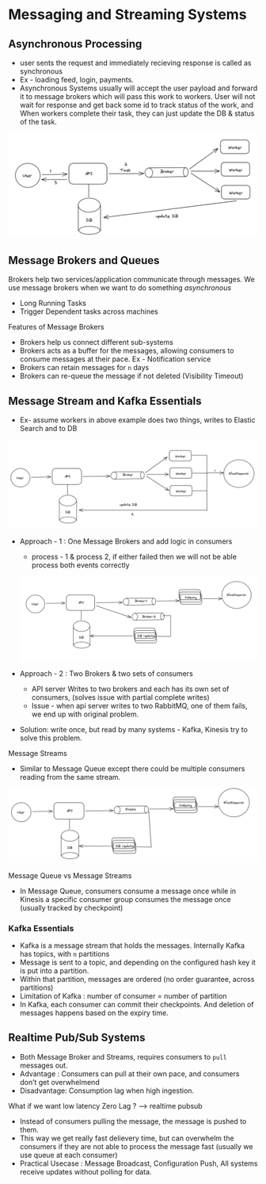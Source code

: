 # Messaging and Streaming Systems

## Asynchronous Processing

* user sents the request and immediately recieving response is called as synchronous
* Ex - loading feed, login, payments.
* Asynchronous Systems usually will accept the user payload and forward it to message brokers which will pass this work to workers. User will not wait for response and get back some id to track status of the work, and When workers complete their task, they can just update the DB & status of the task.

![image-20250429201600969](./streaming.assets/image-20250429201600969.png)



## Message Brokers and Queues

Brokers help two services/application communicate through messages. We use message brokers when we want to do something *asynchronous*

* Long Running Tasks
* Trigger Dependent tasks across machines

Features of Message Brokers

* Brokers help us connect different sub-systems
* Brokers acts as a buffer for the messages, allowing consumers to consume messages at their pace. Ex - Notification service
* Brokers can retain messages for `n` days
* Brokers can re-queue the message if not deleted (Visibility Timeout)

## Message Stream and Kafka Essentials

* Ex- assume workers in above example does two things, writes to Elastic Search and to DB

![image-20250429211936714](./streaming.assets/image-20250429211936714.png)

* Approach - 1 : One Message Brokers and add logic in consumers

    * process - 1 & process 2, if either failed then we will not be able process both events correctly

  ![image-20250429212343027](./streaming.assets/image-20250429212343027.png)

* Approach - 2 : Two Brokers & two sets of consumers

    * API server Writes to two brokers and each has its own set of consumers, (solves issue with partial complete writes)
    * Issue - when api server writes to two RabbitMQ, one of them fails, we end up with original problem.

* Solution: write once, but read by many systems - Kafka, Kinesis try to solve this problem.

Message Streams

* Similar to Message Queue except there could be multiple consumers reading from the same stream.

![image-20250429212638563](./streaming.assets/image-20250429212638563.png)

Message Queue vs Message Streams

* In Message Queue, consumers consume a message once while in Kinesis a specific consumer group consumes the message once (usually tracked by checkpoint)

### Kafka Essentials

* Kafka is a message stream that holds the messages. Internally Kafka has topics, with `n` partitions
* Message is sent to a topic, and depending on the configured hash key it is put into a partition.
* Within that partition, messages are ordered (no order guarantee, across partitions) 
* Limitation of Kafka : number of consumer = number of partition
* In Kafka, each consumer can commit their checkpoints. And deletion of messages happens based on the expiry time.

## Realtime Pub/Sub Systems

* Both Message Broker and Streams, requires consumers to `pull` messages out.
* Advantage : Consumers can pull at their own pace, and consumers don’t get overwhelmend
* Disadvantage: Consumption lag when high ingestion.

What if we want low latency  Zero Lag ? --> realtime pubsub

* Instead of consumers pulling the message, the message is pushed to them.
* This way we get really fast delievery time, but can overwhelm the consumers if they are not able to process the message fast (usually we use queue at each consumer)
* Practical Usecase : Message Broadcast, Configuration Push, All systems receive updates without polling for data.

